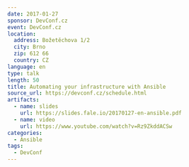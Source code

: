 ```yaml
---
date: 2017-01-27
sponsor: DevConf.cz
event: DevConf.cz
location:
  address: Božetěchova 1/2
  city: Brno
  zip: 612 66
  country: CZ
language: en
type: talk
length: 50
title: Automating your infrastructure with Ansible
source_url: https://devconf.cz/schedule.html
artifacts:
  - name: slides
    url: https://slides.fale.io/20170127-en-ansible.pdf
  - name: video
    url: https://www.youtube.com/watch?v=Rz9ZkddACSw
categories:
  - Ansible
tags:
  - DevConf
---
```

